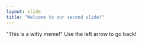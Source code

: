 ```yaml
---
layout: slide
title: "Welcome to our second slide!"
---
```

"This is a witty meme!"
Use the left arrow to go back!
